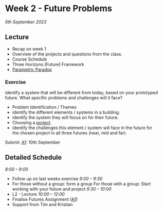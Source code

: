 # Week 2 - Future Problems

*5th September 2023*

## Lecture
* Recap on week 1
* Overview of the projects and questions from the class.
* Course Schedule
* Three Horizons [Future] Framework
* [Parametric Paradox]

### Exercise
identify a system that will be different from today, based on your prototyped future. What specific problems and challenges will it face?

* Problem Identification / Themes
* identify the different elements / systems in a building.
* identify the system they will focus on for their future.
* Choosing a [project](Agile-Prototyping/Projects).
* identify the challenges this element / system will face in the future for the chosen project in all three futures (near, mid and far).

Submit: [A1]: 10th September

## Detailed Schedule
*8:00 – 9:00*
* Follow up on last weeks exercise
*9:00 – 9:30*
* For those without a group: form a group For those with a group: Start working with your future and project
*9:30 – 10:00*
* L2 - Lecture
*10:00 – 12:00*
* Finalise Futures Assignment ([A1])
* Support from Tim and Kristian


[A1]: Agile/Assignments/A1
[Parametric Paradox]: Agile/Concepts/ParametricParadox
